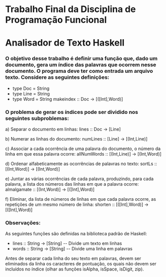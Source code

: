 # Trabalho Final da Disciplina de Programação Funcional

# Analisador de Texto Haskell

### O objetivo desse trabalho é definir uma função que, dado um documento, gera um índice das palavras que ocorrem nesse documento. O programa deve ter como entrada um arquivo texto. Considere as seguintes definições:

- type Doc = String
- type Line = String
- type Word = String
makeindex :: Doc → [([Int],Word)]

### O problema de gerar os índices pode ser dividido nos seguintes subproblemas:
a) Separar o documento em linhas: lines :: Doc → [Line]

b) Numerar as linhas do documento: numLines :: [Line] → [(Int,Line)]

c) Associar a cada ocorrência de uma palavra do documento, o número da linha em que essa 
palavra ocorre: allNumWords :: [(Int,Line)] → [(Int,Word)]

d) Ordenar alfabeticamente as ocorrências de palavras no texto: 
sortLs :: [(Int,Word)] → [(Int,Word)]

e) Juntar as várias ocorrências de cada palavra, produzindo, para cada palavra, a lista dos 
números das linhas em que a palavra ocorre: 
almalgamate :: [(Int,Word)] → [([Int],Word)]

f) Eliminar, da lista de números de linhas em que cada palavra ocorre, as repetições de um 
mesmo número de linha: 
shorten :: [([Int],Word)] → [([Int],Word)]

### Observações:

As seguintes funções são definidas na biblioteca padrão de Haskell:

- lines :: String → [String] -- Divide um texto em linhas
- words :: String → [String] -- Divide uma linha em palavras

Antes de separar cada linha do seu texto em palavras, devem ser eliminados da linha os 
caracteres de pontuação, os quais não devem ser incluídos no índice (olhar as funções 
isAlpha, isSpace, isDigit, zip).
 
